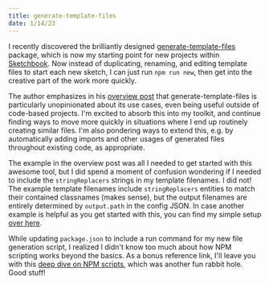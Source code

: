```yaml
---
title: generate-template-files
date: 1/14/23
---
```


I recently discovered the brilliantly designed [generate-template-files](https://github.com/codeBelt/generate-template-files) package, which is now my starting point for new projects within [Sketchbook](https://sketchbook.flatpickles.com/). Now instead of duplicating, renaming, and editing template files to start each new sketch, I can just run `npm run new`, then get into the creative part of the work more quickly.

The author emphasizes in his [overview post](https://medium.com/@robertsavian/generate-template-files-with-ease-19b320615359) that generate-template-files is particularly unopinionated about its use cases, even being useful outside of code-based projects. I'm excited to absorb this into my toolkit, and continue finding ways to move more quickly in situations where I end up routinely creating similar files. I'm also pondering ways to extend this, e.g. by automatically adding imports and other usages of generated files throughout existing code, as appropriate.

The example in the overview post was all I needed to get started with this awesome tool, but I did spend a moment of confusion wondering if I needed to include the `stringReplacers` strings in my template filenames. I did not! The example template filenames include `stringReplacers` entities to match their contained classnames (makes sense), but the output filenames are entirely determined by `output.path` in the config JSON. In case another example is helpful as you get started with this, you can find my simple setup [over here](https://github.com/flatpickles/sketchbook/blob/main/tools/).

While updating `package.json` to include a run command for my new file generation script, I realized I didn't know too much about how NPM scripting works beyond the basics. As a bonus reference link, I'll leave you with this [deep dive on NPM scripts](https://dev.to/paulasantamaria/mastering-npm-scripts-2chd), which was another fun rabbit hole. Good stuff!

